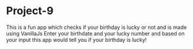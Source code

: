 # Project-9
This is a fun app which checks if your birthday is lucky or not and is made using VanillaJs
Enter your birthdate and your lucky number and based on your input this app would tell you if your birthday is lucky! 
